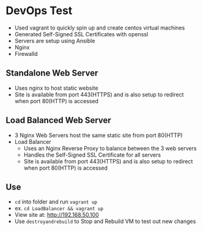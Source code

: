 # DevOps Test

- Used vagrant to quickly spin up and create centos virtual machines
- Generated Self-Signed SSL Certificates with openssl
- Servers are setup using Ansible
- Nginx
- Firewalld

## Standalone Web Server
- Uses nginx to host static website
- Site is available from port 443(HTTPS) and is also setup to redirect when port 80(HTTP) is accessed

## Load Balanced Web Server
- 3 Nginx Web Servers host the same static site from port 80(HTTP)
- Load Balancer
  - Uses an Nginx Reverse Proxy to balance between the 3 web servers
  - Handles the Self-Signed SSL Certificate for all servers
  - Site is available from port 443(HTTPS) and is also setup to redirect when port 80(HTTP) is accessed

## Use
- ```cd``` into folder and run ```vagrant up```
- ex. ```cd LoadBalancer && vagrant up```
- View site at: http://192.168.50.100
- Use ```destroyandrebuild``` to Stop and Rebuild VM to test out new changes

